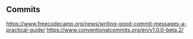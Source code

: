 ## Commits
https://www.freecodecamp.org/news/writing-good-commit-messages-a-practical-guide/
https://www.conventionalcommits.org/en/v1.0.0-beta.2/
